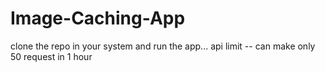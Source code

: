 # Image-Caching-App


clone the repo in your system and run the app...
api limit -- can make only 50 request in 1 hour

